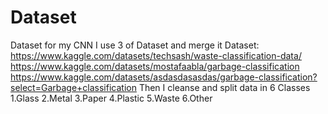 # Dataset
Dataset for my CNN
I use 3 of Dataset and merge it
Dataset:
https://www.kaggle.com/datasets/techsash/waste-classification-data/
https://www.kaggle.com/datasets/mostafaabla/garbage-classification
https://www.kaggle.com/datasets/asdasdasasdas/garbage-classification?select=Garbage+classification
Then I cleanse and split data in 6 Classes
1.Glass
2.Metal
3.Paper
4.Plastic
5.Waste
6.Other

